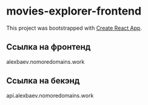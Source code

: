 # movies-explorer-frontend

This project was bootstrapped with [Create React App](https://github.com/facebook/create-react-app).

## Ссылка на фронтенд
alexbaev.nomoredomains.work

## Ссылка на бекэнд
api.alexbaev.nomoredomains.work


